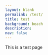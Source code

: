 ```yaml
---
layout: blank
permalink: /test/
title: test
background: beach
description:
nav: false
---
```


This is a test page